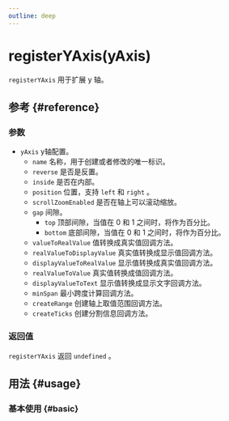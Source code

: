 ```yaml
---
outline: deep
---
```


# registerYAxis(yAxis)
`registerYAxis` 用于扩展 y 轴。

## 参考 {#reference}
<!--@include: @/@views/api/references/chart/registerYAxis.md-->

### 参数
- `yAxis` y轴配置。
  - `name` 名称，用于创建或者修改的唯一标识。
  - `reverse` 是否是反置。
  - `inside` 是否在内部。
  - `position` 位置，支持 `left` 和 `right` 。
  - `scrollZoomEnabled` 是否在轴上可以滚动缩放。
  - `gap` 间隙。
    - `top` 顶部间隙，当值在 0 和 1 之间时，将作为百分比。
    - `bottom` 底部间隙，当值在 0 和 1 之间时，将作为百分比。
  - `valueToRealValue` 值转换成真实值回调方法。
  - `realValueToDisplayValue` 真实值转换成显示值回调方法。
  - `displayValueToRealValue` 显示值转换成真实值回调方法。
  - `realValueToValue` 真实值转换成值回调方法。
  - `displayValueToText` 显示值转换成显示文字回调方法。
  - `minSpan` 最小跨度计算回调方法。
  - `createRange` 创建轴上取值范围回调方法。
  - `createTicks` 创建分割信息回调方法。

### 返回值
`registerYAxis` 返回 `undefined` 。

## 用法 {#usage}
<script setup>
import RegisterYAxisBasic from '../../../@views/api/samples/registerYAxis/index.vue'
</script>

### 基本使用 {#basic}
<RegisterYAxisBasic/>
